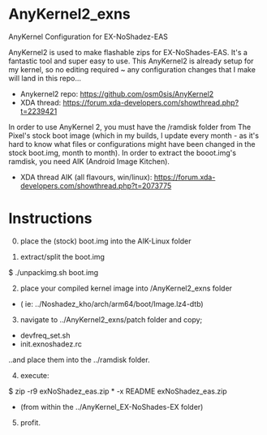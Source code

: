 # AnyKernel2_exns
AnyKernel Configuration for EX-NoShadez-EAS

AnyKernel2 is used to make flashable zips for EX-NoShades-EAS. It's a fantastic tool and super easy to use. This AnyKernel2 is already setup for my kernel, so no editing required ~ any configuration changes that I make will land in this repo...

- Anykernel2 repo: https://github.com/osm0sis/AnyKernel2
- XDA thread: https://forum.xda-developers.com/showthread.php?t=2239421 

In order to use AnyKernel 2, you must have the /ramdisk folder from The Pixel's stock boot image (which in my builds, I update every month - as it's hard to know what files or configurations might have been changed in the stock boot.img, month to month). In order to extract the booot.img's ramdisk, you need AIK (Android Image Kitchen).

- XDA thread AIK (all flavours, win/linux): https://forum.xda-developers.com/showthread.php?t=2073775

# Instructions

0. place the (stock) boot.img into the AIK-Linux folder

1. extract/split the boot.img

$ ./unpackimg.sh boot.img 

2. place your compiled kernel image into /AnyKernel2_exns folder
- ( ie: ../Noshadez_kho/arch/arm64/boot/Image.lz4-dtb)

3. navigate to ../AnyKernel2_exns/patch folder and copy;

- devfreq_set.sh
- init.exnoshadez.rc

..and place them into the ../ramdisk folder.

4. execute: 

$ zip -r9 exNoShadez_eas.zip * -x README exNoShadez_eas.zip 

- (from within the ../AnyKernel_EX-NoShades-EX folder)

5. profit.
